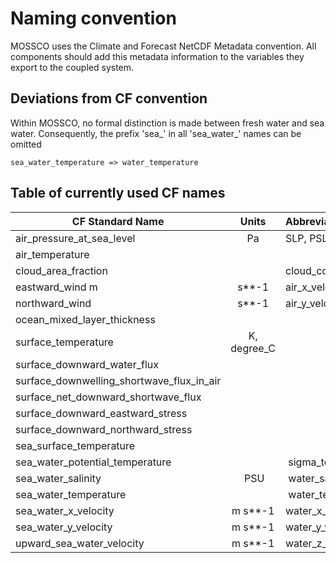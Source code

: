 # Naming convention #

MOSSCO uses the Climate and Forecast NetCDF Metadata convention. All components should add this metadata information to the variables they export to the coupled system.

## Deviations from CF convention ##

Within MOSSCO, no formal distinction is made between fresh water and sea water.  Consequently, the prefix 'sea_' in all 'sea_water_' names can be omitted

    sea_water_temperature => water_temperature



## Table of currently used CF names ##


| CF Standard Name | Units | Abbreviations/Alternates |  Explanation  |
| ------------- |:-------------:| :---| -----|
| air_pressure_at_sea_level | Pa | SLP, PSL |  
| air_temperature | | | at 2m or 3D
| cloud_area_fraction | | cloud_cover
| eastward_wind m | s**-1 | air_x_velocity
| northward_wind | s**-1 | air_y_velocity
| ocean_mixed_layer_thickness
| surface_temperature | K, degree_C | | 
| surface_downward_water_flux
| surface_downwelling_shortwave_flux_in_air
| surface_net_downward_shortwave_flux
| surface_downward_eastward_stress
| surface_downward_northward_stress
| sea_surface_temperature
| sea_water_potential_temperature | | sigma_temperature
| sea_water_salinity | PSU | water_salinity, salinity
| sea_water_temperature |  | water_temperature
| sea_water_x_velocity | m s**-1 | water_x_velocity
| sea_water_y_velocity | m s**-1 | water_y_velocity
| upward_sea_water_velocity | m s**-1 | water_z_velocity
